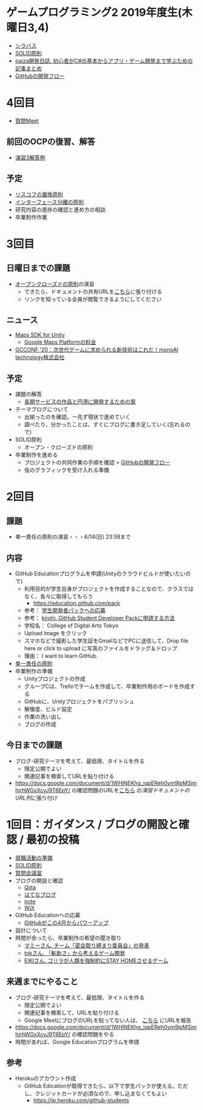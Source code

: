 # ゲームプログラミング2 2019年度生(木曜日3,4)
- [シラバス](https://1drv.ms/x/s!Anf4PowESFUjg_tpWDguYAyq68lTyQ?e=jyA0e5)
- [SOLID原則](https://docs.google.com/document/d/1TVdyioxBuSwz89Vh92ziADulEB47P5IMolytxopdBrM/)
- [paiza開発日誌. 初心者がC#の基本からアプリ・ゲーム開発まで学ぶための記事まとめ](https://paiza.hatenablog.com/entry/2020/06/09/%E5%88%9D%E5%BF%83%E8%80%85%E3%81%8CC%23%E3%81%AE%E5%9F%BA%E6%9C%AC%E3%81%8B%E3%82%89%E3%82%A2%E3%83%97%E3%83%AA%E3%83%BB%E3%82%B2%E3%83%BC%E3%83%A0%E9%96%8B%E7%99%BA%E3%81%BE%E3%81%A7%E5%AD%A6%E3%81%B6)
- [GitHubの開発フロー](https://sketchboard.me/LBSAHzZ8ynEE)

# 4回目
- [質問Meet](https://meet.google.com/yav-uzhd-wjq)

## 前回のOCPの復習、解答
- [演習3解答例](https://docs.google.com/presentation/d/1rr90TQ2Qgw30NOlbIC1UPNuG2kJjj6LMKdTk5UNX5zI/)


## 予定
- [リスコフの置換原則](https://docs.google.com/document/d/10FN9wUup3e7mO9zipqWuxM0HZHDAEnRzhO6w1Ql8WCw/)
- [インターフェース分離の原則](https://docs.google.com/document/d/1rr_F_RpGMpeO7t5jodhnVVXSY4CdHLbWZlrWGFfOJPI/)
- 研究内容の進捗の確認と進め方の相談
- 卒業制作作業


# 3回目

## 日曜日までの課題
- [オープンクローズドの原則](https://docs.google.com/document/d/1mOXcLZq31II1_8PwoAzSp4VkFMrtYipeXrmumFaWF-s/)の演習
  - できたら、ドキュメントの共有URLを[こちら](https://docs.google.com/spreadsheets/d/1Ky6bU27vJy_jl4-Yu3UiaHj-ZuHUPcQHXOVgjsRn-Mc/)に張り付ける
  - リンクを知っている全員が閲覧できるようにしてください

## ニュース
- [Maps SDK for Unity](https://developers.google.com/maps/documentation/gaming/overview_musk)
  - [Google Maps Platformの料金](https://cloud.google.com/maps-platform/pricing)
- [GCCONF '20：次世代ゲームに求められる新技術はこれだ！monoAI technology株式会社](https://youtu.be/-OFaLsoPEIg)

## 予定
- 課題の解答
  - [長期サービスの作品と円滑に開発するための案](https://docs.google.com/document/d/17PEOWseIHh-R4R9Jobu4GFYVB1fFfeXkmU6_SWvxlX4/)
- テーマブログについて
  - 出揃ったのを確認。一先ず現状で進めていく
  - 調べたり、分かったことは、すぐにブログに書き足していく(忘れるので)
- SOLID原則
  - オープン・クローズドの原則
- 卒業制作を進める
  - プロジェクトの共同作業の手順を確認 > [GitHubの開発フロー](https://sketchboard.me/LBSAHzZ8ynEE)
  - 仮のグラフィックを受け入れる準備

# 2回目
## 課題
- 単一責任の原則の演習・・・6/14(日) 23:59まで

## 内容
- GitHub Educationプログラムを申請(Unityのクラウドビルドが使いたいので)
  - 利用目的が学生自身がプロジェクトを作成することなので、クラスではなく、各々に取得してもらう
    - https://education.github.com/pack
  - 参考： [学生開発者パックへの応募](https://help.github.com/ja/github/teaching-and-learning-with-github-education/applying-for-a-student-developer-pack)
  - 参考： [kirohi. GitHub Student Developer Packに申請する方法](https://kirohi.com/apply_github_education)
  - 学校名： College of Digital Arts Tokyo
  - Upload image をクリック
  - スマホなどで撮影した学生証をGmailなどでPCに送信して、Drop file here or click to upload に写真のファイルをドラッグ＆ドロップ
  - 理由： I want to learn GitHub.
- [単一責任の原則](https://docs.google.com/document/d/1NhWvY9EkbmUHmRoxp88VGcuWKzzTOa2kpFJiHeWJtiU/)
- 卒業制作の準備
  - Unityプロジェクトの作成
  - グループCは、Trelloでチームを作成して、卒業制作用のボードを作成する
  - GitHubに、Unityプロジェクトをパブリッシュ
  - 解像度、ビルド設定
  - 作業の洗い出し
  - ブログの作成

## 今日までの課題
- ブログ-研究テーマを考えて、最低限、タイトルを作る
  - 限定公開でよい
  - 関連記事を検索してURLを貼り付ける
- https://docs.google.com/document/d/1WHlNEKhg_iqpEReh0ym9lpMSjmhjrhWGxXcyJ9T6EpY/ の確認問題のURLを[こちら](https://docs.google.com/spreadsheets/d/1Ky6bU27vJy_jl4-Yu3UiaHj-ZuHUPcQHXOVgjsRn-Mc/) の*演習ドキュメントのURL列*に張り付け

# 1回目：ガイダンス / ブログの開設と確認 / 最初の投稿
- [就職活動の準備](https://docs.google.com/document/d/1ZluBZXCagWVwOSjoujLNT7iobYZoAjUH8eWHcZzFsg4/)
- [SOLID原則](https://docs.google.com/document/d/1TVdyioxBuSwz89Vh92ziADulEB47P5IMolytxopdBrM/)
- [質問会議室](https://meet.google.com/udg-ngkq-rbc)
- ブログの開設と確認
  - [Qiita](https://qiita.com/)
  - [はてなブログ](https://hatenablog.com/)
  - [note](https://note.com/)
  - [WiX](https://ja.wix.com/)
- GitHub Educationへの応募
  - [GitHubがこの4月からパワーアップ](https://github.blog/2020-04-14-github-is-now-free-for-teams/)
- 設計について
- 時間が余ったら、卒業制作の希望の聞き取り
  - [マミーさん. チーム「密会取り締まり委員会」の発表](https://youtu.be/-qWwYVWgczA?t=6093)
  - [tnkさん. 「斬新さ」から考えるゲーム開発](https://youtu.be/-qWwYVWgczA?t=3002)
  - [EIKIさん. ゴリラが人類を強制的にSTAY HOMEさせるゲーム](https://youtu.be/-qWwYVWgczA?t=6719)

## 来週までにやること
- ブログ-研究テーマを考えて、最低限、タイトルを作る
  - 限定公開でよい
  - 関連記事を検索して、URLを貼り付ける
  - Google MeetにブログのURLを貼ってない人は、 [こちら](https://docs.google.com/spreadsheets/d/1Ky6bU27vJy_jl4-Yu3UiaHj-ZuHUPcQHXOVgjsRn-Mc/) にURLを報告
- https://docs.google.com/document/d/1WHlNEKhg_iqpEReh0ym9lpMSjmhjrhWGxXcyJ9T6EpY/ の確認問題をやる
- 時間があれば、Google Educationプログラムを申請
  

## 参考
- Herokuのアカウント作成
  - GitHub Edicationが取得できたら、以下で学生パックが使える。ただし、クレジットカードが必須なので、申し込まなくてもよい
    - https://jp.heroku.com/github-students
  
